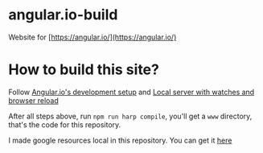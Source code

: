# angular.io-build
Website for [https://angular.io/](https://angular.io/)

# How to build this site?

Follow [Angular.io's development setup](https://github.com/angular/angular.io#development-setup) and [Local server with watches and browser reload](https://github.com/arliang/angular.io/tree/make-google-api-local#local-server-with-watches-and-browser-reload)

After all steps above, run `npm run harp compile`,  you'll get a `www` directory, that's the code for this repository.

I made google resources local in this repository. You can get it [here](https://github.com/arliang/angular.io/tree/make-google-api-local)